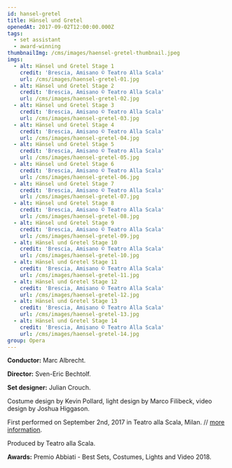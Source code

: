 ```yaml
---
id: hansel-gretel
title: Hänsel und Gretel
openedAt: 2017-09-02T12:00:00.000Z
tags:
  - set assistant
  - award-winning
thumbnailImg: /cms/images/haensel-gretel-thumbnail.jpeg
imgs:
  - alt: Hänsel und Gretel Stage 1
    credit: 'Brescia, Amisano © Teatro Alla Scala'
    url: /cms/images/haensel-gretel-01.jpg
  - alt: Hänsel und Gretel Stage 2
    credit: 'Brescia, Amisano © Teatro Alla Scala'
    url: /cms/images/haensel-gretel-02.jpg
  - alt: Hänsel und Gretel Stage 3
    credit: 'Brescia, Amisano © Teatro Alla Scala'
    url: /cms/images/haensel-gretel-03.jpg
  - alt: Hänsel und Gretel Stage 4
    credit: 'Brescia, Amisano © Teatro Alla Scala'
    url: /cms/images/haensel-gretel-04.jpg
  - alt: Hänsel und Gretel Stage 5
    credit: 'Brescia, Amisano © Teatro Alla Scala'
    url: /cms/images/haensel-gretel-05.jpg
  - alt: Hänsel und Gretel Stage 6
    credit: 'Brescia, Amisano © Teatro Alla Scala'
    url: /cms/images/haensel-gretel-06.jpg
  - alt: Hänsel und Gretel Stage 7
    credit: 'Brescia, Amisano © Teatro Alla Scala'
    url: /cms/images/haensel-gretel-07.jpg
  - alt: Hänsel und Gretel Stage 8
    credit: 'Brescia, Amisano © Teatro Alla Scala'
    url: /cms/images/haensel-gretel-08.jpg
  - alt: Hänsel und Gretel Stage 9
    credit: 'Brescia, Amisano © Teatro Alla Scala'
    url: /cms/images/haensel-gretel-09.jpg
  - alt: Hänsel und Gretel Stage 10
    credit: 'Brescia, Amisano © Teatro Alla Scala'
    url: /cms/images/haensel-gretel-10.jpg
  - alt: Hänsel und Gretel Stage 11
    credit: 'Brescia, Amisano © Teatro Alla Scala'
    url: /cms/images/haensel-gretel-11.jpg
  - alt: Hänsel und Gretel Stage 12
    credit: 'Brescia, Amisano © Teatro Alla Scala'
    url: /cms/images/haensel-gretel-12.jpg
  - alt: Hänsel und Gretel Stage 13
    credit: 'Brescia, Amisano © Teatro Alla Scala'
    url: /cms/images/haensel-gretel-13.jpg
  - alt: Hänsel und Gretel Stage 14
    credit: 'Brescia, Amisano © Teatro Alla Scala'
    url: /cms/images/haensel-gretel-14.jpg
group: Opera
---
```

**Conductor:** Marc Albrecht.

**Director:** Sven-Eric Bechtolf.

**Set designer:** Julian Crouch.

Costume design by Kevin Pollard, light design by Marco Filibeck, video design by Joshua Higgason.

First performed on September 2nd, 2017 in Teatro alla Scala, Milan. // [more information](http://www.teatroallascala.org/it/stagione/2016-2017/opera/hansel-und-gretel.html).

Produced by Teatro alla Scala.

**Awards:** Premio Abbiati - Best Sets, Costumes, Lights and Video 2018.
